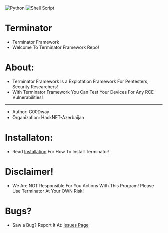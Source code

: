 ![Python](https://img.shields.io/badge/python-3670A0?style=for-the-badge&logo=python&logoColor=ffdd54) ![Shell Script](https://img.shields.io/badge/shell_script-%23121011.svg?style=for-the-badge&logo=gnu-bash&logoColor=white)
# Terminator
- Terminator Framework
- Welcome To Terminator Framework Repo!
# About:
* Terminator Framework Is a Explotation Framework For Pentesters, Security Researchers!
* With Terminator Framework You Can Test Your Devices For Any RCE Vulnerabilities!
- - - - - - - - - - - - -  - - - - - - --  - -- - - - - - - - - - - - - -- - -   - - - -
* Author: G00Dway
* Organization: HackNET-Azerbaijan
# Installaton:
- Read <a href="https://github.com/G00Dway/Terminator/wiki/Installation">Installation</a> For How To Install Terminator!
# Disclaimer!
* We Are NOT Responsible For You Actions With This Program! Please Use Terminator At Your OWN Risk!
# Bugs?
- Saw a Bug? Report It At: <a href="https://github.com/G00Dway/Terminator/issues">Issues Page</a>
